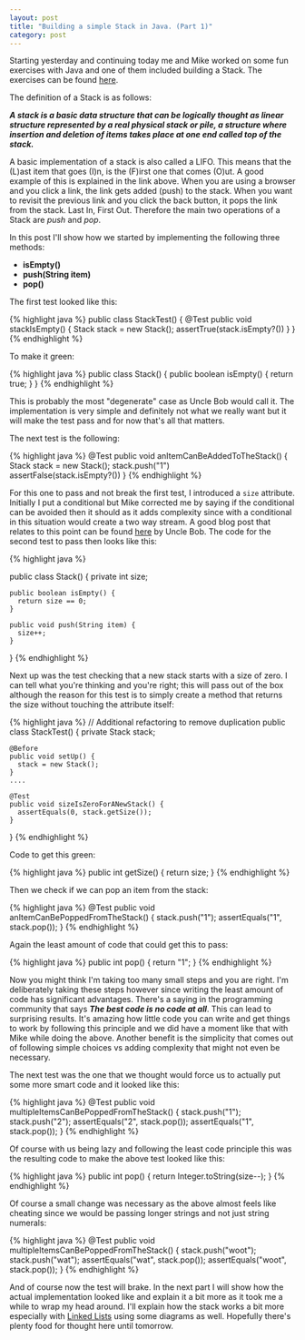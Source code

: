 ```yaml
---
layout: post
title: "Building a simple Stack in Java. (Part 1)"
category: post
---
```


Starting yesterday and continuing today me and Mike worked on some fun exercises with Java and one of them included building a Stack. The exercises can be found [here](http://introcs.cs.princeton.edu/java/43stack/).

The definition of a Stack is as follows:

***A stack is a basic data structure that can be logically thought as linear structure represented by a real physical stack or pile, a structure where insertion and deletion of items takes place at one end called top of the stack.***

A basic implementation of a stack is also called a LIFO. This means that the (L)ast item that goes (I)n, is the (F)irst one that comes (O)ut. A good example of this is explained in the link above. When you are using a browser and you click a link, the link gets added (push) to the stack. When you want to revisit the previous link and you click the back button, it pops the link from the stack. Last In, First Out. Therefore the main two operations of a Stack are *push* and *pop*.

In this post I'll show how we started by implementing the following three methods:

- **isEmpty()**
- **push(String item)**
- **pop()**

The first test looked like this:

{% highlight java %}
  public class StackTest() {
    @Test
    public void stackIsEmpty() {
      Stack stack = new Stack();
      assertTrue(stack.isEmpty?())
    }
  }
{% endhighlight %}

To make it green:

{% highlight java %}
  public class Stack() {
    public boolean isEmpty() {
      return true;
    }
  }
{% endhighlight %}

This is probably the most "degenerate" case as Uncle Bob would call it. The implementation is very simple and definitely not what we really want but it will make the test pass and for now that's all that matters.

The next test is the following:

{% highlight java %}
  @Test
  public void anItemCanBeAddedToTheStack() {
    Stack stack = new Stack();
    stack.push("1")    
    assertFalse(stack.isEmpty?())
  }
{% endhighlight %}

For this one to pass and not break the first test, I introduced a `size` attribute. Initially I put a conditional but Mike corrected me by saying if the conditional can be avoided then it should as it adds complexity since with a conditional in this situation would create a two way stream. A good blog post that relates to this point can be found [here](http://blog.8thlight.com/uncle-bob/2013/05/27/TheTransformationPriorityPremise.html) by Uncle Bob. The code for the second test to pass then looks like this:

{% highlight java %}

  public class Stack() {
    private int size;

    public boolean isEmpty() {
      return size == 0;
    }

    public void push(String item) {
      size++;
    }
  }
{% endhighlight %}

Next up was the test checking that a new stack starts with a size of zero. I can tell what you're thinking and you're right; this will pass out of the box although the reason for this test is to simply create a method that returns the size without touching the attribute itself:

{% highlight java %}
  // Additional refactoring to remove duplication
  public class StackTest() {
    private Stack stack;
    
    @Before
    public void setUp() {
      stack = new Stack();
    }
    ....

    @Test
    public void sizeIsZeroForANewStack() {
      assertEquals(0, stack.getSize());
    }
  }
{% endhighlight %}

Code to get this green:

{% highlight java %}
  public int getSize() {
    return size;
  }
{% endhighlight %}

Then we check if we can pop an item from the stack:

{% highlight java %}
  @Test
  public void anItemCanBePoppedFromTheStack() {
    stack.push("1");
    assertEquals("1", stack.pop());
  }
{% endhighlight %}

Again the least amount of code that could get this to pass:

{% highlight java %}
  public int pop() {
    return "1";
  }
{% endhighlight %}

Now you might think I'm taking too many small steps and you are right. I'm deliberately taking these steps however since writing the least amount of code has significant advantages. There's a saying in the programming community that says ***The best code is no code at all***. This can lead to surprising results. It's amazing how little code you can write and get things to work by following this principle and we did have a moment like that with Mike while doing the above. Another benefit is the simplicity that comes out of following simple choices vs adding complexity that might not even be necessary.

The next test was the one that we thought would force us to actually put some more smart code and it looked like this:

{% highlight java %}
  @Test
  public void multipleItemsCanBePoppedFromTheStack() {
    stack.push("1");
    stack.push("2");
    assertEquals("2", stack.pop());
    assertEquals("1", stack.pop());
  }
{% endhighlight %}

Of course with us being lazy and following the least code principle this was the resulting code to make the above test looked like this:

{% highlight java %}
  public int pop() {
    return Integer.toString(size--);
  }
{% endhighlight %}

Of course a small change was necessary as the above almost feels like cheating since we would be passing longer strings and not just string numerals:

{% highlight java %}
  @Test
  public void multipleItemsCanBePoppedFromTheStack() {
    stack.push("woot");
    stack.push("wat");
    assertEquals("wat", stack.pop());
    assertEquals("woot", stack.pop());
  }
{% endhighlight %}

And of course now the test will brake. In the next part I will show how the actual implementation looked like and explain it a bit more as it took me a while to wrap my head around. I'll explain how the stack works a bit more especially with [Linked Lists](https://en.wikipedia.org/wiki/Linked_list) using some diagrams as well. Hopefully there's plenty food for thought here until tomorrow.
